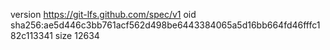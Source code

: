 version https://git-lfs.github.com/spec/v1
oid sha256:ae5d446c3bb761acf562d498be6443384065a5d16bb664fd46fffc182c113341
size 12634

